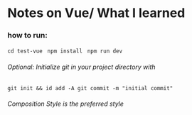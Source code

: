 
# Notes on Vue/ What I learned 

### how to run: 

`cd test-vue `
`npm install `
`npm run dev `

###### Optional: Initialize git in your project directory with 

` git init && id add -A git commit -m "initial commit" `

###### Composition Style is the preferred style 